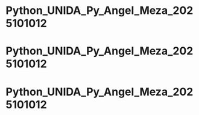 # Python_UNIDA_Py_Angel_Meza_2025101012
# Python_UNIDA_Py_Angel_Meza_2025101012
# Python_UNIDA_Py_Angel_Meza_2025101012
